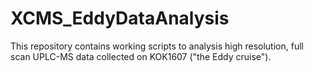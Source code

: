 # XCMS_EddyDataAnalysis
This repository contains working scripts to analysis high resolution, full scan UPLC-MS data collected on KOK1607 ("the Eddy cruise").
